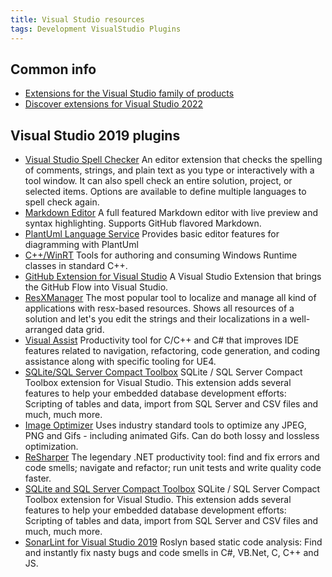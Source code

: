 ```yaml
---
title: Visual Studio resources
tags: Development VisualStudio Plugins
---
```


## Common info

- [Extensions for the Visual Studio family of products](https://marketplace.visualstudio.com/vs)
- [Discover extensions for Visual Studio 2022](https://marketplace.visualstudio.com/search?target=VS&category=All%20categories&vsVersion=vs2022&sortBy=Installs)

## Visual Studio 2019 plugins

- [Visual Studio Spell Checker](https://marketplace.visualstudio.com/items?itemName=EWoodruff.VisualStudioSpellCheckerVS2017andLater)
  An editor extension that checks the spelling of comments, strings, and plain text as you type or interactively with a tool window. It can also spell check an entire solution, project, or selected items. Options are available to define multiple languages to spell check again.
- [Markdown Editor](https://marketplace.visualstudio.com/items?itemName=MadsKristensen.MarkdownEditor)
  A full featured Markdown editor with live preview and syntax highlighting. Supports GitHub flavored Markdown.
- [PlantUml Language Service](https://marketplace.visualstudio.com/items?itemName=KieranBorsden.PlantUmlLanguageService)
  Provides basic editor features for diagramming with PlantUml
- [C++/WinRT](https://marketplace.visualstudio.com/items?itemName=CppWinRTTeam.cppwinrt101804264)
  Tools for authoring and consuming Windows Runtime classes in standard C++.
- [GitHub Extension for Visual Studio](https://marketplace.visualstudio.com/items?itemName=GitHub.GitHubExtensionforVisualStudio)
  A Visual Studio Extension that brings the GitHub Flow into Visual Studio.
- [ResXManager](https://marketplace.visualstudio.com/items?itemName=TomEnglert.ResXManager)
  The most popular tool to localize and manage all kind of applications with resx-based resources. Shows all resources of a solution and let's you edit the strings and their localizations in a well-arranged data grid.
- [Visual Assist](https://marketplace.visualstudio.com/items?itemName=WholeTomatoSoftware.VisualAssist)
  Productivity tool for C/C++ and C# that improves IDE features related to navigation, refactoring, code generation, and coding assistance along with specific tooling for UE4.
- [SQLite/SQL Server Compact Toolbox](https://marketplace.visualstudio.com/items?itemName=ErikEJ.SQLServerCompactSQLiteToolbox)
  SQLite / SQL Server Compact Toolbox extension for Visual Studio. This extension adds several features to help your embedded database development efforts: Scripting of tables and data, import from SQL Server and CSV files and much, much more.
- [Image Optimizer](https://marketplace.visualstudio.com/items?itemName=MadsKristensen.ImageOptimizer)
  Uses industry standard tools to optimize any JPEG, PNG and Gifs - including animated Gifs. Can do both lossy and lossless optimization.
- [ReSharper](https://marketplace.visualstudio.com/items?itemName=JetBrains.ReSharper)
  The legendary .NET productivity tool: find and fix errors and code smells; navigate and refactor; run unit tests and write quality code faster.
- [SQLite and SQL Server Compact Toolbox](https://marketplace.visualstudio.com/items?itemName=ErikEJ.SQLServerCompactSQLiteToolbox)
  SQLite / SQL Server Compact Toolbox extension for Visual Studio. This extension adds several features to help your embedded database development efforts: Scripting of tables and data, import from SQL Server and CSV files and much, much more.
- [SonarLint for Visual Studio 2019](https://marketplace.visualstudio.com/items?itemName=SonarSource.SonarLintforVisualStudio2019)
  Roslyn based static code analysis: Find and instantly fix nasty bugs and code smells in C#, VB.Net, C, C++ and JS.
